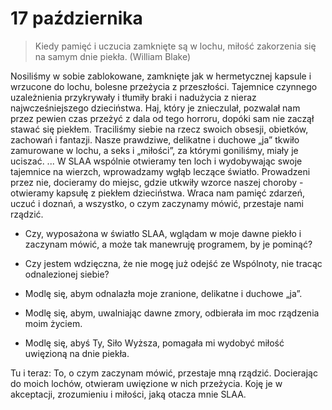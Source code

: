 
# 17 października

> Kiedy pamięć i uczucia zamknięte są w lochu, miłość zakorzenia się na samym dnie piekła. (William Blake)

Nosiliśmy w sobie zablokowane, zamknięte jak w hermetycznej kapsule i wrzucone do lochu, bolesne przeżycia z przeszłości. Tajemnice czynnego uzależnienia przykrywały i tłumiły braki i nadużycia z nieraz najwcześniejszego dzieciństwa. Haj, który je znieczulał, pozwalał nam przez pewien czas przeżyć z dala od tego horroru, dopóki sam nie zaczął stawać się piekłem. Traciliśmy siebie na rzecz swoich obsesji, obietków, zachowań i fantazji. Nasze prawdziwe, delikatne i duchowe „ja” tkwiło zamurowane w lochu, a seks i „miłości”, za którymi goniliśmy, miały je uciszać. ... W SLAA wspólnie otwieramy ten loch i wydobywając swoje tajemnice na wierzch, wprowadzamy wgłąb leczące światło. Prowadzeni przez nie, docieramy do miejsc, gdzie utkwiły wzorce naszej choroby - otwieramy kapsułę z piekłem dzieciństwa. Wraca nam pamięć zdarzeń, uczuć i doznań, a wszystko, o czym zaczynamy mówić, przestaje nami rządzić.

- Czy, wyposażona w światło SLAA, wglądam w moje dawne piekło i zaczynam mówić, a może tak manewruję programem, by je pominąć?
- Czy jestem wdzięczna, że nie mogę już odejść ze Wspólnoty, nie tracąc odnalezionej siebie?

- Modlę się, abym odnalazła moje zranione, delikatne i duchowe „ja”.
- Modlę się, abym, uwalniając dawne zmory, odbierała im moc rządzenia moim życiem.
- Modlę się, abyś Ty, Siło Wyższa, pomagała mi wydobyć miłość uwięzioną na dnie piekła.

Tu i teraz: To, o czym zaczynam mówić, przestaje mną rządzić. Docierając do moich lochów, otwieram uwięzione w nich przeżycia. Koję je w akceptacji, zrozumieniu i miłości, jaką otacza mnie SLAA.
